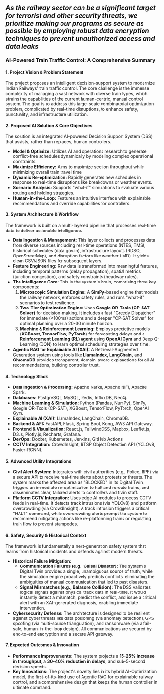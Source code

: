 ## *As the railway sector can be a significant target for terrorist and other security threats, we prioritize making our programs as secure as possible by employing robust data encryption techniques to prevent unauthorized access and data leaks*

### **AI-Powered Train Traffic Control: A Comprehensive Summary**

#### **1. Project Vision & Problem Statement**

The project proposes an intelligent decision-support system to modernize Indian Railways' train traffic control. The core challenge is the immense complexity of managing a vast network with diverse train types, which strains the capabilities of the current human-centric, manual control system. The goal is to address this large-scale combinatorial optimization problem, complicated by real-time disruptions, to enhance safety, punctuality, and infrastructure utilization.

#### **2. Proposed AI Solution & Core Objectives**

The solution is an integrated AI-powered Decision Support System (DSS) that assists, rather than replaces, human controllers.

* **Model & Optimize:** Utilizes AI and operations research to generate conflict-free schedules dynamically by modeling complex operational constraints.
* **Maximize Efficiency:** Aims to maximize section throughput while minimizing overall train travel time.
* **Dynamic Re-optimization:** Rapidly generates new schedules in response to real-time disruptions like breakdowns or weather events.
* **Scenario Analysis:** Supports "what-if" simulations to evaluate various routing and holding strategies.
* **Human-in-the-Loop:** Features an intuitive interface with explainable recommendations and override capabilities for controllers.

#### **3. System Architecture & Workflow**

The framework is built on a multi-layered pipeline that processes real-time data to deliver actionable intelligence.

* **Data Ingestion & Management:** This layer collects and processes data from diverse sources including real-time operations (NTES, TMS), historical schedules (data.gov.in), infrastructure layouts (RDSO, OpenStreetMap), and disruption factors like weather (IMD). It yields clean CSV/JSON files for subsequent layers.
* **Feature Engineering:** Raw data is transformed into meaningful features, including temporal patterns (delay propagation), spatial metrics (junction congestion), and safety constraints (headway rules).
* **The Intelligence Core:** This is the system's brain, comprising three key components:
    1.  **Microscopic Simulation Engine:** A **SimPy**-based engine that models the railway network, enforces safety rules, and runs "what-if" scenarios to test resilience.
    2.  **Two-Tier Optimization Engine:** Uses **Google OR-Tools (CP-SAT Solver)** for decision-making. It includes a fast "Greedy Dispatcher" for immediate (<100ms) actions and a deeper "CP-SAT Solver" for optimal planning over a 20-30 minute horizon.
    3.  **Machine & Reinforcement Learning:** Employs predictive models (**XGBoost, TensorFlow, PyTorch**) for forecasting delays and a **Reinforcement Learning (RL) agent** using **OpenAI Gym** and Deep Q-Learning (DQN) to learn optimal scheduling strategies over time.
* **Agentic RAG for Explainable AI (XAI):** A Retrieval-Augmented Generation system using tools like **LlamaIndex, LangChain,** and **ChromaDB** provides transparent, domain-aware explanations for all AI recommendations, building controller trust.

#### **4. Technology Stack**

* **Data Ingestion & Processing:** Apache Kafka, Apache NiFi, Apache Spark.
* **Databases:** PostgreSQL, MySQL, Redis, InfluxDB, Neo4j.
* **Machine Learning & Simulation:** Python (Pandas, NumPy), SimPy, Google OR-Tools (CP-SAT), XGBoost, TensorFlow, PyTorch, OpenAI Gym.
* **Explainable AI (XAI):** LlamaIndex, LangChain, ChromaDB.
* **Backend & API:** FastAPI, Flask, Spring Boot, Kong, AWS API Gateway.
* **Frontend & Visualization:** React.js, TailwindCSS, Mapbox, Leaflet.js, D3.js, Plotly.js, Recharts, Grafana.
* **DevOps:** Docker, Kubernetes, Jenkins, GitHub Actions.
* **CCTV Integration:** CrowdInsight, RTSP Object Detection API (YOLOv8, Faster-RCNN).

#### **5. Advanced Utility Integrations**

* **Civil Alert System:** Integrates with civil authorities (e.g., Police, RPF) via a secure API to receive real-time alerts about protests or threats. The system marks the affected area as "BLOCKED" in its Digital Twin, triggers an immediate re-optimization to halt and reroute trains, and disseminates clear, tailored alerts to controllers and train staff.
* **Platform CCTV Integration:** Uses edge AI modules to process CCTV feeds in real-time. It detects track intrusions (via YOLOv8) and platform overcrowding (via CrowdInsight). A track intrusion triggers a critical "HALT" command, while overcrowding alerts prompt the system to recommend mitigating actions like re-platforming trains or regulating train flow to prevent stampedes.

#### **6. Safety, Security & Historical Context**

The framework is fundamentally a next-generation safety system that learns from historical incidents and defends against modern threats.

* **Historical Failure Mitigation:**
    * **Communication Failures (e.g., Gaisal Disaster):** The system's Digital Twin provides a single, unambiguous source of truth, while the simulation engine proactively predicts conflicts, eliminating the ambiguities of manual communication that led to past disasters.
    * **Signal Mismatches (e.g., Balasore Collision):** The DSS validates logical signals against physical track data in real-time. It would instantly detect a mismatch, predict the conflict, and issue a critical alert with an XAI-generated diagnosis, enabling immediate intervention.
* **Cybersecurity Defense:** The architecture is designed to be resilient against cyber threats like data poisoning (via anomaly detection), GPS spoofing (via multi-source triangulation), and ransomware (via a fail-safe, human-in-the-loop design). All communications are secured by end-to-end encryption and a secure API gateway.

#### **7. Expected Outcomes & Innovation**

* **Performance Improvements:** The system projects a **15-25% increase in throughput**, a **30-40% reduction in delays**, and sub-5-second decision speeds.
* **Key Innovations:** The project's novelty lies in its hybrid AI-Optimization model, the first-of-its-kind use of Agentic RAG for explainable railway control, and a comprehensive design that keeps the human controller in ultimate command.
